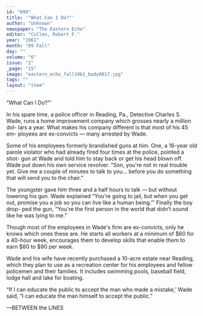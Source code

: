 ```yaml
---
id: "699"
title: '"What Can I Do?"'
author: "Unknown"
newspaper: "The Eastern Echo"
editor: "Cullen, Robert F."
year: "1961"
month: "09 Fall"
day: ""
volume: "6"
issue: "2"
_page: "15"
image: "eastern_echo_fall1961_body0017.jpg"
tags: ""
layout: "item"
---
```

“What Can I Do?”’

In his spare time, a police officer in Reading, Pa., Detective Charles S.
Wade, runs a home improvement company which grosses nearly a million dol-
lars a year. What makes his company different is that most of his 45 em-
ployees are ex-convicts — many arrested by Wade.

Some of his employees formerly brandished guns at him. One, a 16-year old
parole violator who had already fired four times at the police, pointed a shot-
gun at Wade and told him to stay back or get his head blown off. Wade put
down his own service revolver. “Son, you're not in real trouble yet. Give me a
couple of minutes to talk to you... before you do something that will send
you to the chair.”

The youngster gave him three and a half hours to talk — but without
lowering his gun. Wade explained “You're going to jail, but when you get out,
promise you a job so you can live like a human being.”’ Finally the boy drop-
ped the gun, “You're the first person in the world that didn’t sound like he was
lying to me.”

Though most of the employees in Wade's firm are ex-convicts, only he
knows which ones these are. He starts all workers at a minimum of $60 for a
40-hour week, encourages them to develop skills that enable them to earn $80
to $90 per week.

Wade and his wife have recently purchased a 10-acre estate near Reading,
which they plan to use as a recreation center for his employees and fellow
policemen and their families. It includes swimming pools, baseball field, lodge
hall and lake for boating.

“If I can educate the public to accept the man who made a mistake,’ Wade
said, “I can educate the man himself to accept the public.”

—BETWEEN the LINES
